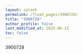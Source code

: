 ```yaml
---
layout: splash
permalink: /float_pages/3900728/
title: "3900728"
author_profile: false
last_modified_at: 2025-06-13
toc: false
---
```

 
3900728
